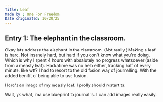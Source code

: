 ```yaml
---
Title: Leaf
Made by : One For Freedom
Date originated: 10/20/25
---
```


## Entry 1: The elephant in the classroom.

Okay lets address the elephant in the classroom. (Not really.)
Making a leaf is hard. Not insanely hard, but hard if you don't know what you're doing. Which is why I spent 4 hours with absalutely no progress whatsoever (aside from a measly leaf). Hackatime was no help either, tracking half of every minute. like wtf?
I had to resort to the old fasion way of journalling. With the added benifit of being able to use fusion.

Here's an image of my measly leaf. I prolly should restart ts:

Wait, yk what, ima use blueprint to journal ts. I can add images really easily. 

